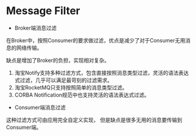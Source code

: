 # Message Filter

* Broker端消息过滤

在Broker中，按照Consumer的要求做过滤，优点是减少了对于Consumer无用消息的网络传输。

缺点是增加了Broker的负担，实现相对复杂。

1. 淘宝Notify支持多种过滤方式，包含直接按照消息类型过滤，灵活的语法表达式过滤，几乎可以满足最苛刻的过滤需求。
2. 淘宝RocketMQ只支持按照简单的消息类型过滤。
3. CORBA Notification规范中也支持灵活的语法表达式过滤。

* Consumer端消息过滤

这种过滤方式可由应用完全自定义实现， 但是缺点是很多无用的消息要传输到Consumer端。

